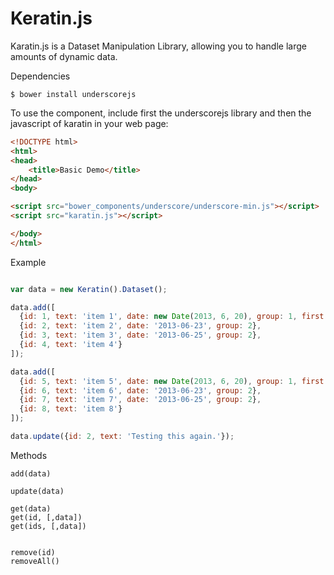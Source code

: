 Keratin.js
====================

Karatin.js is a Dataset Manipulation Library, allowing you to handle large amounts of dynamic data.

Dependencies

	$ bower install underscorejs


To use the component, include first the underscorejs library and then the javascript of karatin in your web page:

````html
<!DOCTYPE html>
<html>
<head>
	<title>Basic Demo</title>
</head>
<body>

<script src="bower_components/underscore/underscore-min.js"></script>
<script src="karatin.js"></script>

</body>
</html>
````

Example

```javascript

var data = new Keratin().Dataset();

data.add([
  {id: 1, text: 'item 1', date: new Date(2013, 6, 20), group: 1, first: true},
  {id: 2, text: 'item 2', date: '2013-06-23', group: 2},
  {id: 3, text: 'item 3', date: '2013-06-25', group: 2},
  {id: 4, text: 'item 4'}
]);

data.add([
  {id: 5, text: 'item 5', date: new Date(2013, 6, 20), group: 1, first: true},
  {id: 6, text: 'item 6', date: '2013-06-23', group: 2},
  {id: 7, text: 'item 7', date: '2013-06-25', group: 2},
  {id: 8, text: 'item 8'}
]);

data.update({id: 2, text: 'Testing this again.'});

```

Methods

	add(data)

	update(data)

	get(data)
	get(id, [,data])
	get(ids, [,data])


	remove(id)
	removeAll()